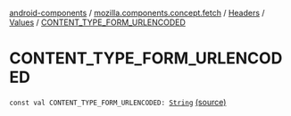 [android-components](../../../index.md) / [mozilla.components.concept.fetch](../../index.md) / [Headers](../index.md) / [Values](index.md) / [CONTENT_TYPE_FORM_URLENCODED](./-c-o-n-t-e-n-t_-t-y-p-e_-f-o-r-m_-u-r-l-e-n-c-o-d-e-d.md)

# CONTENT_TYPE_FORM_URLENCODED

`const val CONTENT_TYPE_FORM_URLENCODED: `[`String`](https://kotlinlang.org/api/latest/jvm/stdlib/kotlin/-string/index.html) [(source)](https://github.com/mozilla-mobile/android-components/blob/master/components/concept/fetch/src/main/java/mozilla/components/concept/fetch/Headers.kt#L65)